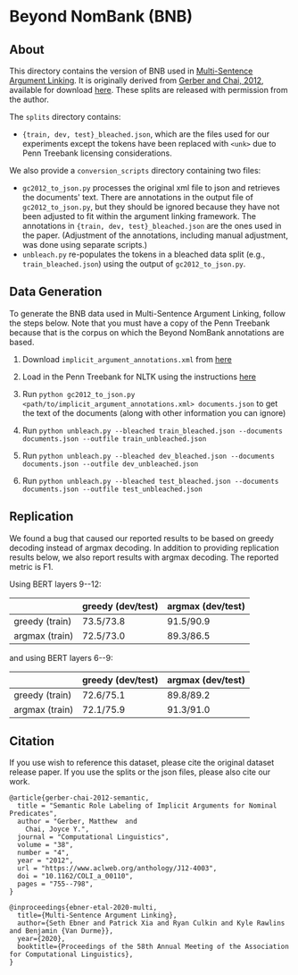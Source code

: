 # Beyond NomBank (BNB)

## About

This directory contains the version of BNB used in [Multi-Sentence Argument Linking](https://www.aclweb.org/anthology/2020.acl-main.718/).
It is originally derived from [Gerber and Chai, 2012](https://www.mitpressjournals.org/doi/pdf/10.1162/COLI_a_00110), available for download [here](http://lair.cse.msu.edu/projects/implicit_annotations.html).
These splits are released with permission from the author.

The `splits` directory contains:

   * `{train, dev, test}_bleached.json`, which are the files used for our experiments except the tokens have been replaced with `<unk>` due to Penn Treebank licensing considerations.

We also provide a `conversion_scripts` directory containing two files:

   * `gc2012_to_json.py` processes the original xml file to json and retrieves the documents' text. There are annotations in the output file of `gc2012_to_json.py`, but they should be ignored because they have not been adjusted to fit within the argument linking framework. The annotations in `{train, dev, test}_bleached.json` are the ones used in the paper. (Adjustment of the annotations, including manual adjustment, was done using separate scripts.)
   * `unbleach.py` re-populates the tokens in a bleached data split (e.g., `train_bleached.json`) using the output of `gc2012_to_json.py`.

## Data Generation

To generate the BNB data used in Multi-Sentence Argument Linking, follow the steps below. Note that you must have a copy of the Penn Treebank because that is the corpus on which the Beyond NomBank annotations are based.

1. Download `implicit_argument_annotations.xml` from [here](http://lair.cse.msu.edu/projects/implicit_annotations.html)

2. Load in the Penn Treebank for NLTK using the instructions [here](http://www.nltk.org/howto/corpus.html#parsed-corpora)

3. Run `python gc2012_to_json.py <path/to/implicit_argument_annotations.xml> documents.json` to get the text of the documents (along with other information you can ignore)

4. Run `python unbleach.py --bleached train_bleached.json --documents documents.json --outfile train_unbleached.json`

5. Run `python unbleach.py --bleached dev_bleached.json --documents documents.json --outfile dev_unbleached.json`

6. Run `python unbleach.py --bleached test_bleached.json --documents documents.json --outfile test_unbleached.json`

## Replication

We found a bug that caused our reported results to be based on greedy decoding instead of argmax decoding. In addition to providing replication results below, we also report results with argmax decoding. The reported metric is F1.

Using BERT layers 9--12:

|                | greedy (dev/test) | argmax (dev/test) |
|----------------|-------------------|-------------------|
| greedy (train) | 73.5/73.8         | 91.5/90.9         |
| argmax (train) | 72.5/73.0         | 89.3/86.5         |

and using BERT layers 6--9:

|                | greedy (dev/test) | argmax (dev/test) |
|----------------|-------------------|-------------------|
| greedy (train) | 72.6/75.1         | 89.8/89.2         |
| argmax (train) | 72.1/75.9         | 91.3/91.0         |

## Citation

If you use wish to reference this dataset, please cite the original dataset release paper. If you use the splits or the json files, please also cite our work.

```
@article{gerber-chai-2012-semantic,
  title = "Semantic Role Labeling of Implicit Arguments for Nominal Predicates",
  author = "Gerber, Matthew  and
    Chai, Joyce Y.",
  journal = "Computational Linguistics",
  volume = "38",
  number = "4",
  year = "2012",
  url = "https://www.aclweb.org/anthology/J12-4003",
  doi = "10.1162/COLI_a_00110",
  pages = "755--798",
}

@inproceedings{ebner-etal-2020-multi,
  title={Multi-Sentence Argument Linking},
  author={Seth Ebner and Patrick Xia and Ryan Culkin and Kyle Rawlins and Benjamin {Van Durme}},
  year={2020},
  booktitle={Proceedings of the 58th Annual Meeting of the Association for Computational Linguistics},
}
```